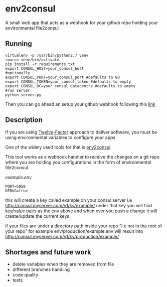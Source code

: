 # env2consul
A small web app that acts as a webhook for your github repo holding your environmental file2consul

## Running

```
virtualenv -p /usr/bin/python2.7 venv
source venv/bin/activate
pip install -r requirements.txt
export CONSUL_HOST=your_consul_host
#optionally
export CONSUL_PORT=your_consul_port #defaults to 80
export CONSUL_TOKEN=your_consul_token #defaults to empty
export CONSUL_DC=your_consul_datacentre #defaults to empty
#run server
python server.py

```


Then you can go ahead an setup your github webhook following this [link](https://developer.github.com/webhooks/creating/)

## Description
If you are using [Twelve-Factor](https://12factor.net/) approach to deliver software, you must be using environmental variables to configure your apps

One of the widely used tools for that is [env2consul](https://github.com/hashicorp/envconsul)

This tool works as a webhook handler to receive the changes on a git repo where you are holding you configurations in the form of environmental file2consul

*example.env*

```
PORT=5050
DEBUG=true
```
this will create a key called example on your consul server
i.e http://consul.myserver.com/v1/kv/example/
under that key you will find key/value pairs as the env above
and when ever you push a change it will create/update the current keys

if your files are under a directory path inside your repo "i.e not in the root of your repo"
for example env/production/example.env
will result into http://consul.myserver.com/v1/kv/production/example/


## Shortages and future work
* delete variables when they are removed from file
* different branches handling
* code quality
* tests
